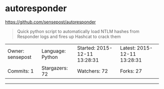 # autoresponder

https://github.com/sensepost/autoresponder
<blockquote>
Quick python script to automatically load NTLM hashes from Responder logs and fires up Hashcat to crack them 
</blockquote>

<table>
<tr><td>Owner: sensepost</td>
    <td>Language: Python</td>
    <td>Started: 2015-12-11 13:28:31</td>
    <td>Latest: 2015-12-11 13:28:31</td></tr>
<tr><td>Commits: 1</td>
    <td>Stargazers: 72</td>
    <td>Watchers: 72</td>
    <td>Forks: 27</td></tr>
</table>

---


